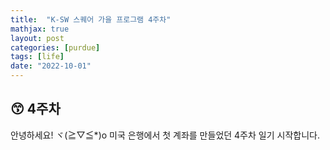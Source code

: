 ```yaml
---
title:  "K-SW 스퀘어 가을 프로그램 4주차"
mathjax: true
layout: post
categories: [purdue]
tags: [life]
date: "2022-10-01"
---
```


## 😙 4주차

안녕하세요! ヾ(≧▽≦*)o 미국 은행에서 첫 계좌를 만들었던 4주차 일기 시작합니다.